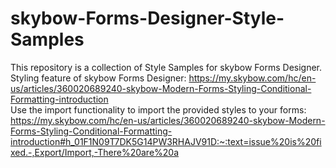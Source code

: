 # skybow-Forms-Designer-Style-Samples
This repository is a collection of Style Samples for skybow Forms Designer.  
Styling feature of skybow Forms Designer: https://my.skybow.com/hc/en-us/articles/360020689240-skybow-Modern-Forms-Styling-Conditional-Formatting-introduction  
Use the import functionality to import the provided styles to your forms: https://my.skybow.com/hc/en-us/articles/360020689240-skybow-Modern-Forms-Styling-Conditional-Formatting-introduction#h_01F1N09T7DK5G14PW3RHAJV91D:~:text=issue%20is%20fixed.-,Export/Import,-There%20are%20a